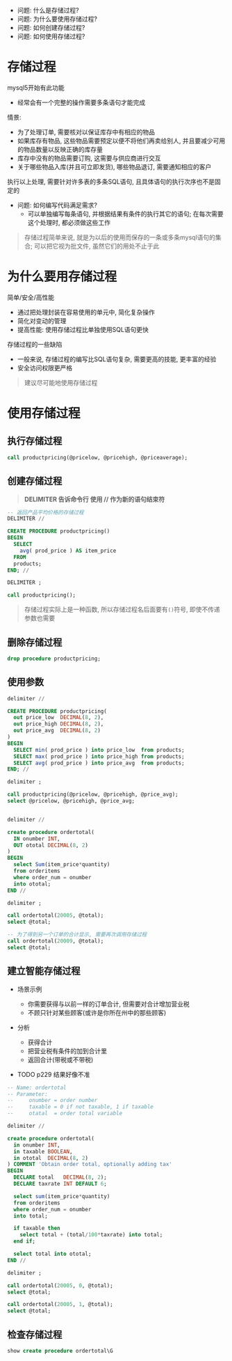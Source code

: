 + 问题: 什么是存储过程?
+ 问题: 为什么要使用存储过程?
+ 问题: 如何创建存储过程?
+ 问题: 如何使用存储过程?

# 存储过程

mysql5开始有此功能

+ 经常会有一个完整的操作需要多条语句才能完成

情景:

+ 为了处理订单, 需要核对以保证库存中有相应的物品
+ 如果库存有物品, 这些物品需要预定以便不将他们再卖给别人, 并且要减少可用的物品数量以反映正确的库存量
+ 库存中没有的物品需要订购, 这需要与供应商进行交互
+ 关于哪些物品入库(并且可立即发货), 哪些物品退订, 需要通知相应的客户

执行以上处理, 需要针对许多表的多条SQL语句, 且具体语句的执行次序也不是固定的

+ 问题: 如何编写代码满足需求?
    + 可以单独编写每条语句, 并根据结果有条件的执行其它的语句; 在每次需要这个处理时, 都必须做这些工作

> 存储过程简单来说, 就是为以后的使用而保存的一条或多条mysql语句的集合; 可以把它视为批文件, 虽然它们的用处不止于此

# 为什么要用存储过程

简单/安全/高性能

+ 通过把处理封装在容易使用的单元中, 简化复杂操作
+ 简化对变动的管理
+ 提高性能: 使用存储过程比单独使用SQL语句更快

存储过程的一些缺陷

+ 一般来说, 存储过程的编写比SQL语句复杂, 需要更高的技能, 更丰富的经验
+ 安全访问权限更严格

> 建议尽可能地使用存储过程

# 使用存储过程

## 执行存储过程

```sql
call productpricing(@pricelow, @pricehigh, @priceaverage);
```

## 创建存储过程

> **DELIMITER 告诉命令行 使用 // 作为新的语句结束符**

```sql
-- 返回产品平均价格的存储过程
DELIMITER //

CREATE PROCEDURE productpricing()
BEGIN
  SELECT
    avg( prod_price ) AS item_price
  FROM
  products;
END; //

DELIMITER ;

call productpricing();
```

> 存储过程实际上是一种函数, 所以存储过程名后面要有`()`符号, 即使不传递参数也需要

## 删除存储过程

```sql
drop procedure productpricing;
```

## 使用参数

```sql
delimiter //

CREATE PROCEDURE productpricing(
  out price_low  DECIMAL(8, 2),
  out price_high DECIMAL(8, 2),
  out price_avg  DECIMAL(8, 2)
)
BEGIN
  SELECT min( prod_price ) into price_low  from products;
  SELECT max( prod_price ) into price_high from products;
  SELECT avg( prod_price ) into price_avg  from products;
END; //

delimiter ;

call productpricing(@pricelow, @pricehigh, @price_avg);
select @pricelow, @pricehigh, @price_avg;


delimiter //

create procedure ordertotal(
  IN onumber INT,
  OUT ototal DECIMAL(8, 2)
)
BEGIN
  select Sum(item_price*quantity)
  from orderitems
  where order_num = onumber
  into ototal;
END //

delimiter ;

call ordertotal(20005, @total);
select @total;

-- 为了得到另一个订单的合计显示, 需要再次调用存储过程
call ordertotal(20009, @total);
select @total;

```

## 建立智能存储过程

+ 场景示例
    + 你需要获得与以前一样的订单合计, 但需要对合计增加营业税
    + 不顾只针对某些顾客(或许是你所在州中的那些顾客)

+ 分析
    + 获得合计
    + 把营业税有条件的加到合计里
    + 返回合计(带税或不带税)

+ TODO p229 结果好像不准
```sql
-- Name: ordertotal
-- Parameter:
--     onumber = order number
--     taxable = 0 if not taxable, 1 if taxable
--     otatal  = order total variable

delimiter //

create procedure ordertotal(
  in onumber INT,
  in taxable BOOLEAN,
  in ototal  DECIMAL(8, 2)
) COMMENT 'Obtain order total, optionally adding tax'
BEGIN
  DECLARE total   DECIMAL(8, 2);
  DECLARE taxrate INT DEFAULT 6;

  select sum(item_price*quantity)
  from orderitems
  where order_num = onumber
  into total;

  if taxable then
    select total + (total/100*taxrate) into total;
  end if;

  select total into ototal;
END //

delimiter ;

call ordertotal(20005, 0, @total);
select @total;

call ordertotal(20005, 1, @total);
select @total;
```

## 检查存储过程

```sql
show create procedure ordertotal\G
```

